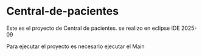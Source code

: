 # Central-de-pacientes
Este es el proyecto de Central de pacientes. se realizo en eclipse IDE 2025-09

Para ejecutar el proyecto es necesario ejecutar el Main
